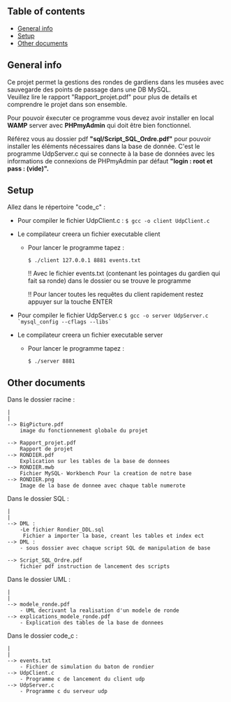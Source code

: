 ## Table of contents
* [General info](#general-info)
* [Setup](#setup)
* [Other documents](#other-documents)

## General info 
Ce projet permet la gestions des rondes de gardiens dans les musées avec sauvegarde des points de passage dans une DB MySQL.  
Veuillez lire le rapport "Rapport_projet.pdf" pour plus de details et comprendre le projet dans son ensemble.

Pour pouvoir éxecuter ce programme vous devez avoir installer en local __WAMP__ server avec __PHPmyAdmin__ qui doit être bien fonctionnel.
  
Référez vous au dossier pdf __"sql/Script_SQL_Ordre.pdf"__ pour pouvoir installer les éléments nécessaires dans la base de donnée.
C'est le programme UdpServer.c qui se connecte à la base de données avec les informations de connexions de PHPmyAdmin par défaut __"login : root et pass : (vide)".__
	
## Setup

Allez dans le répertoire "code_c" :

* Pour compiler le fichier UdpClient.c :
		```
		$ gcc -o client UdpClient.c
		```
* Le compilateur creera un fichier executable client
	- Pour lancer le programme tapez :
		```
		$ ./client 127.0.0.1 8881 events.txt
		```
		!! Avec le fichier events.txt (contenant les pointages du gardien qui fait sa ronde) dans le dossier ou se trouve le programme
		
		!! Pour lancer toutes les requêtes du client rapidement restez appuyer sur la touche ENTER

* Pour compiler le fichier UdpServer.c
		```
		$ gcc -o server UdpServer.c `mysql_config --cflags --libs`
		```
* Le compilateur creera un fichier executable server
	- Pour lancer le programme tapez :
		```
		$ ./server 8881
		```

## Other documents 
Dans le dossier racine :

	|
	|
	--> BigPicture.pdf
		image du fonctionnement globale du projet
		
	--> Rapport_projet.pdf
		Rapport de projet
	--> RONDIER.pdf
		Explication sur les tables de la base de donnees
	--> RONDIER.mwb
		Fichier MySQL- Workbench Pour la creation de notre base
	--> RONDIER.png
		Image de la base de donnee avec chaque table numerote
Dans le dossier SQL :

	|
	|
	--> DML :
		-Le fichier Rondier_DDL.sql
		 Fichier a importer la base, creant les tables et index ect
	--> DML :
		- sous dossier avec chaque script SQL de manipulation de base 

	--> Script_SQL_Ordre.pdf
		fichier pdf instruction de lancement des scripts

Dans le dossier UML :

	|
	|
	--> modele_ronde.pdf
		- UML decrivant la realisation d'un modele de ronde
	--> explications_modele_ronde.pdf
		- Explication des tables de la base de donnees
		
Dans le dossier code_c :

	|
	|
	--> events.txt 
		- Fichier de simulation du baton de rondier
	--> UdpClient.c 
		- Programme c de lancement du client udp
	--> UdpServer.c
		- Programme c du serveur udp

